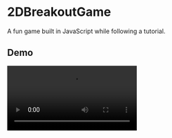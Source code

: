 # 2DBreakoutGame
A fun game built in JavaScript while following a tutorial.

## Demo 
![demo](./2DBreakoutGame.wmv)

